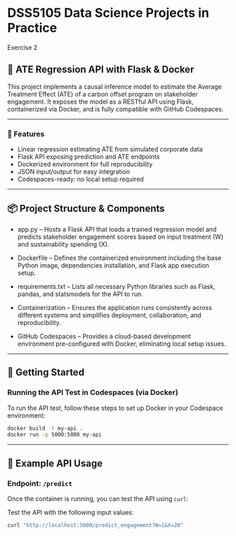 # DSS5105 Data Science Projects in Practice
Exercise 2

## 🧠 ATE Regression API with Flask & Docker

This project implements a causal inference model to estimate the Average Treatment Effect (ATE) of a carbon offset program on stakeholder engagement. It exposes the model as a RESTful API using Flask, containerized via Docker, and is fully compatible with GitHub Codespaces.

---

### 🚀 Features

- Linear regression estimating ATE from simulated corporate data
- Flask API exposing prediction and ATE endpoints
- Dockerized environment for full reproducibility
- JSON input/output for easy integration
- Codespaces-ready: no local setup required

---
## 📦 Project Structure & Components

* app.py – Hosts a Flask API that loads a trained regression model and predicts stakeholder engagement scores based on input treatment (W) and sustainability spending (X).

* Dockerfile – Defines the containerized environment including the base Python image, dependencies installation, and Flask app execution setup.

* requirements.txt – Lists all necessary Python libraries such as Flask, pandas, and statsmodels for the API to run.

* Containerization – Ensures the application runs consistently across different systems and simplifies deployment, collaboration, and reproducibility.

* GitHub Codespaces – Provides a cloud-based development environment pre-configured with Docker, eliminating local setup issues.

---
## 📁 Getting Started

### Running the API Test in Codespaces (via Docker)

To run the API test, follow these steps to set up Docker in your Codespace environment:

```bash
docker build -t my-api .
docker run -p 5000:5000 my-api
```

---

## 🧪 Example API Usage
### Endpoint: `/predict`
Once the container is running, you can test the API using `curl`:

Test the API with the following input values:
```bash
curl "http://localhost:5000/predict_engagement?W=1&X=20"
```
